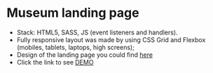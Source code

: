 # Museum landing page
- Stack: HTML5, SASS, JS (event listeners and handlers).<br>
- Fully responsive layout was made by using CSS Grid and Flexbox (mobiles, tablets, laptops, high screens);<br>
- Design of the landing page you could find [here](https://www.figma.com/file/nHz8bflIwJaWP3P99vKTH5/)<br>
- Click the link to see [DEMO](https://dsydorenko534.github.io/museum-landing/)
